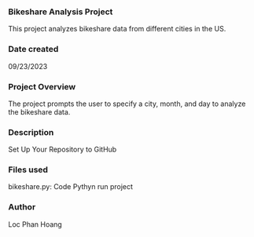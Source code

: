 ### Bikeshare Analysis Project
This project analyzes bikeshare data from different cities in the US.

### Date created
09/23/2023

### Project Overview
The project prompts the user to specify a city, month, and day to analyze the bikeshare data.

### Description
Set Up Your Repository to GitHub

### Files used
bikeshare.py: Code Pythyn run project

### Author
Loc Phan Hoang

